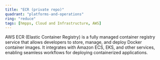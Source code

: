 ```yaml
---
title: "ECR (private repo)"
quadrant: "platforms-and-operations"
ring: "reduce"
tags: [hmpps, Cloud and Infrastructure, AWS]
---
```


AWS ECR (Elastic Container Registry) is a fully managed container registry service that allows developers to store, manage, and deploy Docker container images. It integrates with Amazon ECS, EKS, and other services, enabling seamless workflows for deploying containerized applications.
